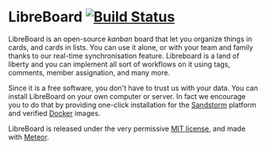 # LibreBoard [![Build Status](https://travis-ci.org/yasaricli/metrello.png)](https://travis-ci.org/yasaricli/metrello)

LibreBoard is an open-source *kanban* board that let you organize things in
cards, and cards in lists. You can use it alone, or with your team and family
thanks to our real-time synchronisation feature. Libreboard is a land of liberty
and you can implement all sort of workflows on it using tags, comments, member
assignation, and many more.

Since it is a free software, you don't have to trust us with your data. You can
install LibreBoard on your own computer or server. In fact we encourage you to
do that by providing one-click installation for the
[Sandstorm](https://sandstorm.io/) platform and verified
[Docker](https://www.docker.com/) images.

LibreBoard is released under the very permissive [MIT license](LICENSE), and
made with [Meteor](https://www.meteor.com/).
